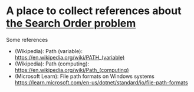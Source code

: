 
# A place to collect references about [the Search Order problem](..)

Some references

* (Wikipedia): Path (variable): <https://en.wikipedia.org/wiki/PATH_(variable)>
* (Wikipedia): Path (computing): <https://en.wikipedia.org/wiki/Path_(computing)>
* (Microsoft Learn): File path formats on Windows systems <https://learn.microsoft.com/en-us/dotnet/standard/io/file-path-formats>

